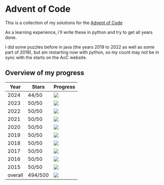 # Advent of Code

This is a collection of my solutions for the [Advent of Code](https://www.google.ch)

As a learning experience, i'll write these in python and try to get all years done.

I did some puzzles before in java (the years 2019 to 2022 as well as some part of 2018), but am restarting now with
python, so my count may not be in sync with the starts on the AoC website.

## Overview of my progress

| Year    | Stars   | Progress                                         |
|---------|---------|--------------------------------------------------|
| 2024    | 44/50   | ![](https://mdtools.ste.li/progress/44/50.png)   |
| 2023    | 50/50   | ![](https://mdtools.ste.li/progress/50/50.png)   |
| 2022    | 50/50   | ![](https://mdtools.ste.li/progress/50/50.png)   |
| 2021    | 50/50   | ![](https://mdtools.ste.li/progress/50/50.png)   |
| 2020    | 50/50   | ![](https://mdtools.ste.li/progress/50/50.png)   |
| 2019    | 50/50   | ![](https://mdtools.ste.li/progress/50/50.png)   |
| 2018    | 50/50   | ![](https://mdtools.ste.li/progress/50/50.png)   |
| 2017    | 50/50   | ![](https://mdtools.ste.li/progress/50/50.png)   |
| 2016    | 50/50   | ![](https://mdtools.ste.li/progress/50/50.png)   |
| 2015    | 50/50   | ![](https://mdtools.ste.li/progress/50/50.png)   |
| overall | 494/500 | ![](https://mdtools.ste.li/progress/494/500.png) |

